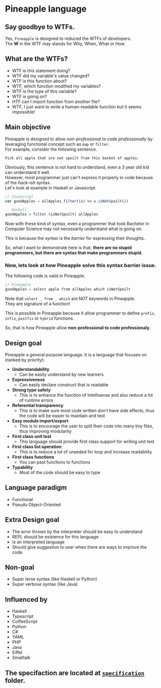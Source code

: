 # Pineapple language 
## Say goodbye to WTFs.
Yes, `Pineapple` is designed to reduced the WTFs of developers.  
The **W** in the WTF may stands for Why, When, What or How.

## What are the WTFs?
- WTF is this statement doing?
- WTF did my variable's value changed?
- WTF is this function about?
- WTF, which function modified my variables?
- WTF is the type of this variable?
- WTF is going on?
- HTF can I import function from another file?
- WTF, I just want to write a human-readable function but it seems impossible!

## Main objective
Pineapple is designed to allow *non-professional* to code *professionally* by leveraging functional concept such as `map` or `filter`.  
For example, consider the following sentence. 
```
Pick all apple that are not spoilt from this basket of apples.
```
Obviously, this sentence is not hard to understand, even a 3 year old kid can understand it well.  
However, most programmer just can't express it properly in code because of the *hack-ish* syntax.  
Let's look at example in Haskell or Javascript.
```Javascript
// Javascript
var goodApples = allApples.filter((x) => x.isNotSpoilt())
```
```hs
-- Haskell
goodApples = filter (isNotSpoilt) allApples
```
Now with these kind of syntax, even a programmer that took Bachelor in Computer Science may not necessarily understand what is going on.  

This is because the syntax is the *barrier* for expressing their thoughts.  

So, what I want to demonstrate here is that, **there are no stupid programmers, but there are syntax that make programmers stupid.**

### Now, lets look at how Pineapple solve this syntax barrier issue.  
The following code is valid in Pineapple.
```java
// Pineapple
goodApples = select apple from allApples which isNotSpoilt
```
Note that `select _ from _ which` are NOT keywords in Pineapple.   
They are signature of a function!  

This is possible in Pineapple because it allow programmer to define `prefix`, `infix`, `postfix` or `hybrid` functions.  

So, that is how Pineapple allow **non-professional to code professionaly**.


## Design goal
Pineapple  a general purpose language.
It is a language that focuses on (ranked by priority):
- **Understandability**
    - Can be easily understand by new learners
- **Expressiveness**
    - Can easily declare construct that is readable
- **Strong type safety**
    - This is to enhance the function of Intellisense and also reduce a lot of runtime errors
- **Referential transparency**
    - This is to make sure most code written don't have side effects, thus the code will be easier to maintain and test
- **Easy module import/export**
    - This is to encourage the user to split their code into many tiny files, thus improving modularity
- **First class unit test**
    - This language should provide first class support for writing unit test
- **First class list operation**
    - This is to reduce a lot of uneeded for loop and increase readability
- **First class functions**
    - You can past functions to functions
- **Typability**
    - Most of the code should be easy to type 


## Language paradigm
- Functional
- Pseudo Object-Oriented

## Extra Design goal
- The error thrown by the interpreter should be easy to understand
- REPL should be existence for this language
- Is an interpreted language
- Should give suggestion to user when there are ways to improve the code

## Non-goal
- Super terse syntax (like Haskell or Python)
- Super verbose syntax (like Java)

## Influenced by
- Haskell
- Typescript
- CoffeeScript
- Python
- C#
- YAML
- PHP
- Java
- Eiffel
- Smalltalk


## The specifaction are located at [`specification`](https://github.com/wongjiahau/Pineapple/tree/master/specification) folder.

